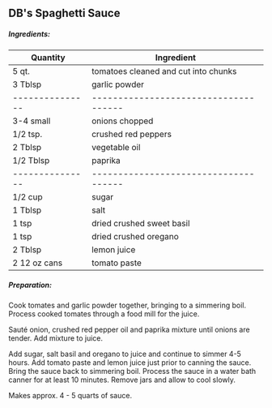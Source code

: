 
## DB's Spaghetti Sauce

##### Ingredients:
| Quantity        | Ingredient                            |
|-----------------|---------------------------------------|
| 5 qt.           | tomatoes cleaned and cut into chunks  |
| 3 Tblsp         | garlic powder                         |
| --------------- | ------------------------------------- |
| 3-4 small       | onions chopped                        |
| 1/2 tsp.        | crushed red peppers                   |
 | 2 Tblsp         | vegetable oil                         |
 | 1/2 Tblsp       | paprika                               |
 | --------------- | ------------------------------------- |
 | 1/2 cup         | sugar                                 |
 | 1 Tblsp         | salt                                  |
 | 1 tsp           | dried crushed sweet basil             |
 | 1 tsp           | dried crushed oregano                 |
 | 2 Tblsp         | lemon juice                           |
 | 2 12 oz cans    | tomato paste                          |

##### Preparation:

Cook tomates and garlic powder together, bringing to a simmering boil.  Process
cooked tomates through a food mill for the juice.

Sauté onion, crushed red pepper oil and paprika mixture until onions are tender.  Add mixture
to juice.

Add sugar, salt basil and oregano to juice and continue to simmer 4-5 hours.  Add tomato paste
and lemon juice just prior to canning the sauce.  Bring the sauce back to simmering boil.
Process the sauce in a water bath canner for at least 10 minutes.  Remove jars and
allow to cool slowly.

Makes approx. 4 - 5 quarts of sauce.
